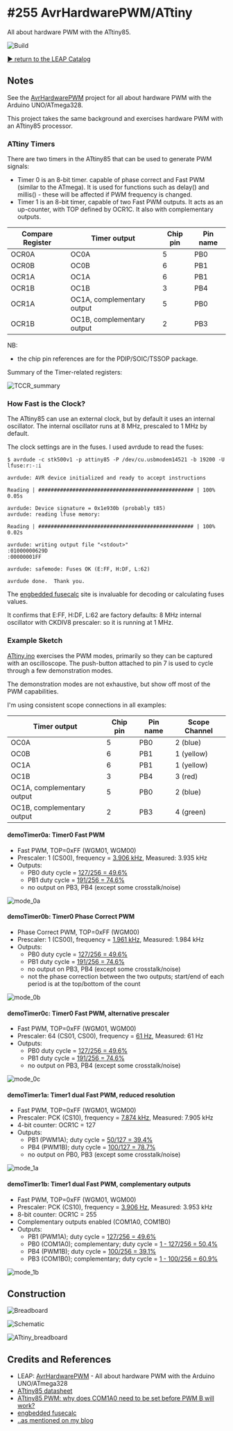 # #255 AvrHardwarePWM/ATtiny

All about hardware PWM with the ATtiny85.

![Build](./assets/ATtiny_build.jpg?raw=true)


[:arrow_forward: return to the LEAP Catalog](https://leap.tardate.com)

## Notes

See the [AvrHardwarePWM](../) project for all about hardware PWM with the Arduino UNO/ATmega328.

This project takes the same background and exercises hardware PWM with an ATtiny85 processor.

### ATtiny Timers

There are two timers in the ATtiny85 that can be used to generate PWM signals:

* Timer 0 is an 8-bit timer. capable of phase correct and Fast PWM (similar to the ATmega). It is used for functions such as delay() and millis() - these will be affected if PWM frequency is changed.
* Timer 1 is an 8-bit timer, capable of two Fast PWM outputs. It acts as an up-counter, with TOP defined by OCR1C. It also with complementary outputs.


| Compare Register | Timer output               | Chip pin | Pin name  |
|------------------|----------------------------|----------|-----------|
| OCR0A            | OC0A                       | 5        | PB0       |
| OCR0B            | OC0B                       | 6        | PB1       |
| OCR1A            | OC1A                       | 6        | PB1       |
| OCR1B            | OC1B                       | 3        | PB4       |
| OCR1A            | OC1A, complementary output | 5        | PB0       |
| OCR1B            | OC1B, complementary output | 2        | PB3       |

NB:
* the chip pin references are for the PDIP/SOIC/TSSOP package.

Summary of the Timer-related registers:

![TCCR_summary](./assets/TCCR_summary.png?raw=true)


### How Fast is the Clock?

The ATtiny85 can use an external clock, but by default it uses an internal oscillator.
The internal oscillator runs at 8 MHz, prescaled to 1 MHz by default.

The clock settings are in the fuses. I used avrdude to read the fuses:

```
$ avrdude -c stk500v1 -p attiny85 -P /dev/cu.usbmodem14521 -b 19200 -U lfuse:r:-:i

avrdude: AVR device initialized and ready to accept instructions

Reading | ################################################## | 100% 0.05s

avrdude: Device signature = 0x1e930b (probably t85)
avrdude: reading lfuse memory:

Reading | ################################################## | 100% 0.02s

avrdude: writing output file "<stdout>"
:01000000629D
:00000001FF

avrdude: safemode: Fuses OK (E:FF, H:DF, L:62)

avrdude done.  Thank you.
```

The [engbedded fusecalc](http://www.engbedded.com/fusecalc) site is invaluable for decoding or calculating fuses values.

It confirms that E:FF, H:DF, L:62 are factory defaults: 8 MHz internal oscillator with CKDIV8 prescaler: so it is running at 1 MHz.


### Example Sketch

[ATtiny.ino](./ATtiny.ino) exercises the PWM modes, primarily so they can be captured
with an oscilloscope. The push-button attached to pin 7 is used to cycle through a few demonstration modes.

The demonstration modes are not exhaustive, but show off most of the PWM capabilities.

I'm using consistent scope connections in all examples:

| Timer output               | Chip pin | Pin name  | Scope Channel |
|----------------------------|----------|-----------|---------------|
| OC0A                       | 5        | PB0       | 2 (blue)      |
| OC0B                       | 6        | PB1       | 1 (yellow)    |
| OC1A                       | 6        | PB1       | 1 (yellow)    |
| OC1B                       | 3        | PB4       | 3 (red)       |
| OC1A, complementary output | 5        | PB0       | 2 (blue)      |
| OC1B, complementary output | 2        | PB3       | 4 (green)     |


#### demoTimer0a: Timer0 Fast PWM

* Fast PWM, TOP=0xFF (WGM01, WGM00)
* Prescaler: 1 (CS00), frequency = [3.906 kHz](https://www.wolframalpha.com/input/?i=1MHz%2F1%2F256), Measured: 3.935 kHz
* Outputs:
    * PB0 duty cycle = [127/256 = 49.6%](https://www.wolframalpha.com/input/?i=127%2F256)
    * PB1 duty cycle = [191/256 = 74.6%](https://www.wolframalpha.com/input/?i=191%2F256)
    * no output on PB3, PB4 (except some crosstalk/noise)

![mode_0a](./assets/mode_0a.gif?raw=true)


#### demoTimer0b: Timer0 Phase Correct PWM

* Phase Correct PWM, TOP=0xFF (WGM00)
* Prescaler: 1 (CS00), frequency = [1.961 kHz](https://www.wolframalpha.com/input/?i=1MHz%2F1%2F510), Measured: 1.984 kHz
* Outputs:
    * PB0 duty cycle = [127/256 = 49.6%](https://www.wolframalpha.com/input/?i=127%2F256)
    * PB1 duty cycle = [191/256 = 74.6%](https://www.wolframalpha.com/input/?i=191%2F256)
    * no output on PB3, PB4 (except some crosstalk/noise)
    * not the phase correction between the two outputs; start/end of each period is at the top/bottom of the count

![mode_0b](./assets/mode_0b.gif?raw=true)


#### demoTimer0c: Timer0 Fast PWM, alternative prescaler

* Fast PWM, TOP=0xFF (WGM01, WGM00)
* Prescaler: 64 (CS01, CS00), frequency = [61 Hz](https://www.wolframalpha.com/input/?i=1MHz%2F64%2F256), Measured:  61 Hz
* Outputs:
    * PB0 duty cycle = [127/256 = 49.6%](https://www.wolframalpha.com/input/?i=127%2F256)
    * PB1 duty cycle = [191/256 = 74.6%](https://www.wolframalpha.com/input/?i=191%2F256)
    * no output on PB3, PB4 (except some crosstalk/noise)

![mode_0c](./assets/mode_0c.gif?raw=true)


#### demoTimer1a: Timer1 dual Fast PWM, reduced resolution

* Fast PWM, TOP=0xFF (WGM01, WGM00)
* Prescaler: PCK (CS10), frequency = [7.874 kHz](https://www.wolframalpha.com/input/?i=1MHz%2F1%2F127), Measured: 7.905 kHz
* 4-bit counter: OCR1C = 127
* Outputs:
    * PB1 (PWM1A); duty cycle = [50/127 = 39.4%](https://www.wolframalpha.com/input/?i=50%2F127)
    * PB4 (PWM1B); duty cycle = [100/127 = 78.7%](https://www.wolframalpha.com/input/?i=100%2F127)
    * no output on PB0, PB3 (except some crosstalk/noise)

![mode_1a](./assets/mode_1a.gif?raw=true)


#### demoTimer1b: Timer1 dual Fast PWM, complementary outputs

* Fast PWM, TOP=0xFF (WGM01, WGM00)
* Prescaler: PCK (CS10), frequency = [3.906 Hz](https://www.wolframalpha.com/input/?i=1MHz%2F1%2F256), Measured: 3.953 kHz
* 8-bit counter: OCR1C = 255
* Complementary outputs enabled (COM1A0, COM1B0)
* Outputs:
    * PB1 (PWM1A); duty cycle = [127/256 = 49.6%](https://www.wolframalpha.com/input/?i=127%2F256)
    * PB0 (COM1A0); complementary; duty cycle = [1 - 127/256 = 50.4%](https://www.wolframalpha.com/input/?i=1+-+127%2F256)
    * PB4 (PWM1B); duty cycle = [100/256 = 39.1%](https://www.wolframalpha.com/input/?i=100%2F256)
    * PB3 (COM1B0); complementary; duty cycle = [1 - 100/256 = 60.9%](https://www.wolframalpha.com/input/?i=1+-+100%2F256)

![mode_1b](./assets/mode_1b.gif?raw=true)



## Construction

![Breadboard](./assets/ATtiny_bb.jpg?raw=true)

![Schematic](./assets/ATtiny_schematic.jpg?raw=true)

![ATtiny_breadboard](./assets/ATtiny_breadboard.jpg?raw=true)

## Credits and References
* LEAP: [AvrHardwarePWM](../) - All about hardware PWM with the Arduino UNO/ATmega328
* [ATtiny85 datasheet](http://www.atmel.com/devices/ATTINY85.aspx)
* [ATtiny85 PWM: why does COM1A0 need to be set before PWM B will work?](http://electronics.stackexchange.com/questions/97596/attiny85-pwm-why-does-com1a0-need-to-be-set-before-pwm-b-will-work)
* [engbedded fusecalc](http://www.engbedded.com/fusecalc)
* [..as mentioned on my blog](https://blog.tardate.com/2017/02/leap255-attiny-pwm.html)
